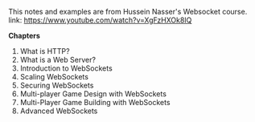  This notes and examples are from Hussein Nasser's Websocket course. link: https://www.youtube.com/watch?v=XgFzHXOk8IQ

**Chapters**
1. What is HTTP?
2. What is a Web Server?
3. Introduction to WebSockets
4. Scaling WebSockets
5. Securing WebSockets
6. Multi-player Game Design with WebSockets 
7. Multi-Player Game Building with WebSockets 
8. Advanced WebSockets
